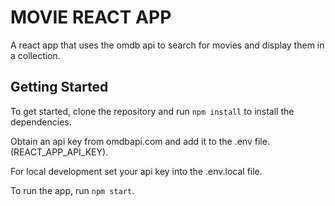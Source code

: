 # MOVIE REACT APP

A react app that uses the omdb api to search for movies and display them in a collection.

## Getting Started

To get started, clone the repository and run `npm install` to install the dependencies.

Obtain an api key from omdbapi.com and add it to the .env file. (REACT_APP_API_KEY).

For local development set your api key into the .env.local file.

To run the app, run `npm start`.

